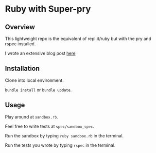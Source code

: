 # Ruby with Super-pry

## Overview

This lightweight repo is the equivalent of repl.it/ruby but with the pry and rspec installed.

I wrote an extensive blog post [here](https://medium.com/@kevinyckim33/create-a-local-ruby-repl-it-with-pry-and-rspec-from-scratch-541eff11bbef)

## Installation

Clone into local environment.

`bundle install` or `bundle update`.


## Usage

Play around at `sandbox.rb`.

Feel free to write tests at `spec/sandbox_spec`.

Run the sandbox by typing `ruby sandbox.rb` in the terminal.

Run the tests you wrote by typing `rspec` in the terminal.
